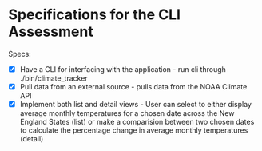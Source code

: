 # Specifications for the CLI Assessment

Specs:
- [x] Have a CLI for interfacing with the application - run cli through ./bin/climate_tracker
- [x] Pull data from an external source - pulls data from the NOAA Climate API
- [x] Implement both list and detail views - User can select to either display average monthly temperatures for a chosen date across the New England States (list) or make a comparision between two chosen dates to calculate the percentage change in average monthly temperatures (detail)